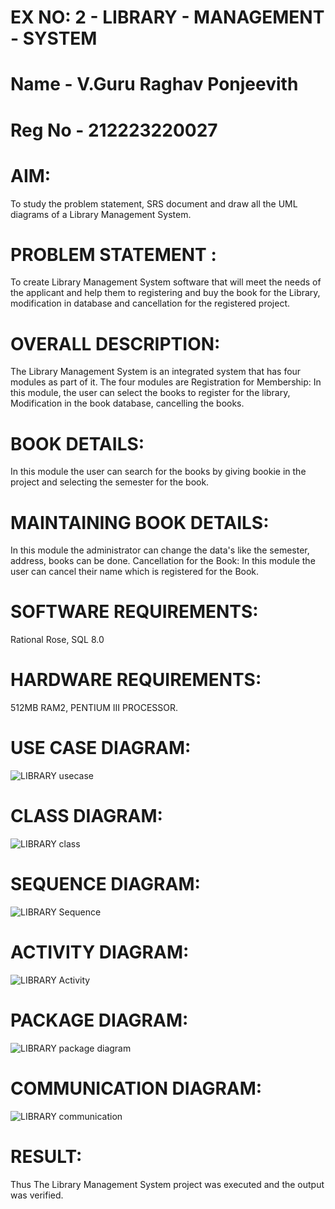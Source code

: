 # EX NO: 2 - LIBRARY - MANAGEMENT - SYSTEM 
# Name - V.Guru Raghav Ponjeevith
# Reg No - 212223220027

# AIM:
To study the problem statement, SRS document and draw all the UML diagrams of a Library Management System.
# PROBLEM STATEMENT :
To create Library Management System software that will meet the needs of the applicant and help them to registering and buy the book for the Library, modification in database and cancellation for the registered project.
# OVERALL DESCRIPTION:
The Library Management System is an integrated system that has four modules as part of it. The four modules are
Registration for Membership:
In this module, the user can select the books to register for the library, Modification in the book database, cancelling the books.
# BOOK DETAILS:
In this module the user can search for the books by giving bookie in the project and selecting the semester for the book.
# MAINTAINING BOOK DETAILS:
In this module the administrator can change the data's like the semester, address, books can be done.
Cancellation for the Book:
In this module the user can cancel their name which is registered for the Book.
# SOFTWARE REQUIREMENTS:
Rational Rose,
SQL 8.0
# HARDWARE REQUIREMENTS:
512MB RAM2, PENTIUM III PROCESSOR.


# USE CASE DIAGRAM:

![LIBRARY usecase](https://github.com/user-attachments/assets/0eb4cdde-fa80-48cf-b67a-957f2e906341)
# CLASS DIAGRAM:

![LIBRARY class](https://github.com/user-attachments/assets/c72420c7-3fa5-454c-b8da-17a69ef43169)
# SEQUENCE DIAGRAM:

![LIBRARY Sequence](https://github.com/user-attachments/assets/d2da8f84-9007-4a08-8728-7355567a401f)

# ACTIVITY DIAGRAM:
![LIBRARY Activity](https://github.com/user-attachments/assets/c25295ff-90df-44ec-ba4a-49cdc635fcc1)


# PACKAGE DIAGRAM: 

![LIBRARY package diagram](https://github.com/user-attachments/assets/e77a4c09-60d0-4c6f-8947-4c4ce944ab99)
# COMMUNICATION DIAGRAM:

![LIBRARY  communication](https://github.com/user-attachments/assets/39b55dc3-5976-45ee-b50c-d5b80036b433)














# RESULT:
Thus The Library Management System project was executed and the output was verified.
